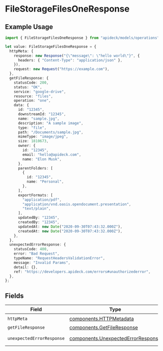 # FileStorageFilesOneResponse

## Example Usage

```typescript
import { FileStorageFilesOneResponse } from "apideck/models/operations";

let value: FileStorageFilesOneResponse = {
  httpMeta: {
    response: new Response("{\"message\": \"hello world\"}", {
      headers: { "Content-Type": "application/json" },
    }),
    request: new Request("https://example.com"),
  },
  getFileResponse: {
    statusCode: 200,
    status: "OK",
    service: "google-drive",
    resource: "files",
    operation: "one",
    data: {
      id: "12345",
      downstreamId: "12345",
      name: "sample.jpg",
      description: "A sample image",
      type: "file",
      path: "/Documents/sample.jpg",
      mimeType: "image/jpeg",
      size: 1810673,
      owner: {
        id: "12345",
        email: "hello@apideck.com",
        name: "Elon Musk",
      },
      parentFolders: [
        {
          id: "12345",
          name: "Personal",
        },
      ],
      exportFormats: [
        "application/pdf",
        "application/vnd.oasis.opendocument.presentation",
        "text/plain",
      ],
      updatedBy: "12345",
      createdBy: "12345",
      updatedAt: new Date("2020-09-30T07:43:32.000Z"),
      createdAt: new Date("2020-09-30T07:43:32.000Z"),
    },
  },
  unexpectedErrorResponse: {
    statusCode: 400,
    error: "Bad Request",
    typeName: "RequestHeadersValidationError",
    message: "Invalid Params",
    detail: {},
    ref: "https://developers.apideck.com/errors#unauthorizederror",
  },
};
```

## Fields

| Field                                                                                    | Type                                                                                     | Required                                                                                 | Description                                                                              |
| ---------------------------------------------------------------------------------------- | ---------------------------------------------------------------------------------------- | ---------------------------------------------------------------------------------------- | ---------------------------------------------------------------------------------------- |
| `httpMeta`                                                                               | [components.HTTPMetadata](../../models/components/httpmetadata.md)                       | :heavy_check_mark:                                                                       | N/A                                                                                      |
| `getFileResponse`                                                                        | [components.GetFileResponse](../../models/components/getfileresponse.md)                 | :heavy_minus_sign:                                                                       | File                                                                                     |
| `unexpectedErrorResponse`                                                                | [components.UnexpectedErrorResponse](../../models/components/unexpectederrorresponse.md) | :heavy_minus_sign:                                                                       | Unexpected error                                                                         |